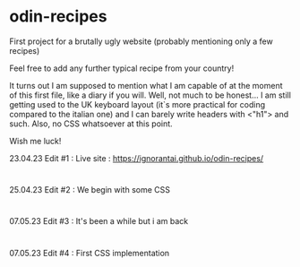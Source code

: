 # odin-recipes
First project for a brutally ugly website (probably mentioning only a few recipes)

Feel free to add any further typical recipe from your country!

It turns out I am supposed to mention what I am capable of at the moment of this first file, like a diary if you will.
Well, not much to be honest... I am still getting used to the UK keyboard layout (it`s more practical for coding compared to the italian one) and I can barely write headers with <"h1"> and such. Also, no CSS whatsoever at this point.

Wish me luck!

23.04.23 Edit #1 : Live site : https://ignorantai.github.io/odin-recipes/
#
25.04.23 Edit #2 : We begin with some CSS
#
07.05.23 Edit #3 : It's been a while but i am back
#
07.05.23 Edit #4 : First CSS implementation